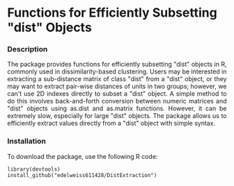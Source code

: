 # Functions for Efficiently Subsetting "dist" Objects

### Description
<p align="justify"> 
The package provides functions for efficiently subsetting "dist" objects in R, commonly used in dissimilarity-based clustering. Users may be interested in extracting a sub-distance matrix of class "dist" from a "dist" object, or they may want to extract pair-wise distances of units in two groups; however, we can't use 2D indexes directly to subset a "dist" object. A simple method to do this involves back-and-forth conversion between numeric matrices and "dist" objects using as.dist and as.matrix functions. However, it can be extremely slow, especially for large "dist" objects. The package allows us to efficiently extract values directly from a "dist" object with simple syntax.</p> 

 ### Installation

 To download the package, use the following R code: 

```
library(devtools)
install_github("edelweiss611428/DistExtraction") 
```
